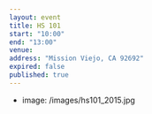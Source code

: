 ```yaml
---
layout: event
title: HS 101
start: "10:00"
end: "13:00"
venue: 
address: "Mission Viejo, CA 92692"
expired: false
published: true
---
```

- image: /images/hs101_2015.jpg

<script type="text/javascript" src="http://www.jotform.us/form/50900459119151"></script>

